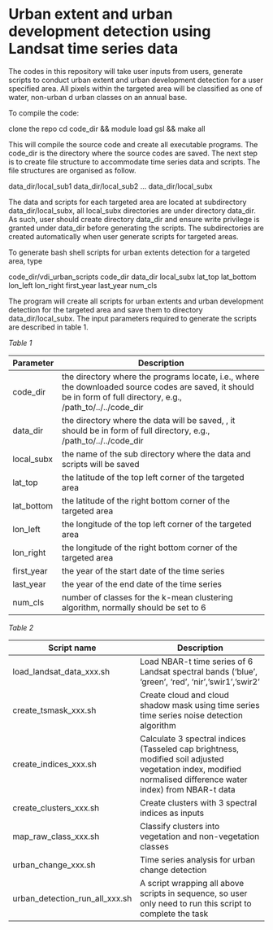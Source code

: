 # Urban extent and urban development detection using Landsat time series data

The codes in this repository will take user inputs from users, generate scripts to conduct urban extent and urban development detection for a user specified area. All pixels within the targeted area will be classified as one of water, non-urban d urban classes on an annual base.  

To compile the code:

clone the repo
cd code_dir && module load gsl && make all

This will compile the source code and create all executable programs. The code_dir is the directory where the source codes are saved. 
The next step is to create file structure to accommodate time series data and scripts. The file structures are organised as follow. 

data_dir/local_sub1
data_dir/local_sub2
…
data_dir/local_subx

The data and scripts for each targeted area are located at subdirectory data_dir/local_subx, all local_subx directories are under directory data_dir. As such, user should create directory data_dir and ensure write privilege is granted under data_dir before generating the scripts. 
The subdirectories are created automatically when user generate scripts for targeted areas. 

To generate bash shell scripts for urban extents detection for a targeted area, type 
 
code_dir/vdi_urban_scripts code_dir data_dir local_subx lat_top lat_bottom lon_left lon_right first_year last_year num_cls

The program will create all scripts for urban extents and urban development detection for the targeted area and save them to directory data_dir/local_subx.  The input parameters required to generate the scripts are described in table 1. 

_Table 1_

Parameter|Description
--- | ---
code_dir   | the directory where the programs locate, i.e., where the downloaded source codes are saved, it should be in form of full directory, e.g., /path_to/../../code_dir
data_dir	  | the directory where the data will be saved, , it should be in form of full directory, e.g., /path_to/../../code_dir
local_subx	| the name of the sub directory where the data and scripts will be saved
lat_top	| the latitude of the top left corner of the targeted area
lat_bottom	| the latitude of the right bottom corner of the targeted area
lon_left	| the longitude of the top left corner of the targeted area
lon_right	| the longitude of the right bottom corner of the targeted area
first_year	| the year of the start date of the time series 
last_year	| the year of the end date of the time series
num_cls	| number of classes for the k-mean clustering algorithm, normally should be set  to 6 


_Table 2_

Script name	| Description
--- | ---
load_landsat_data_xxx.sh	| Load NBAR-t time series of 6 Landsat spectral bands (‘blue’, ‘green’, ‘red’, ‘nir’,’swir1’,’swir2’
create_tsmask_xxx.sh	| Create cloud and cloud shadow mask using time series time series noise detection algorithm
create_indices_xxx.sh	| Calculate 3 spectral indices (Tasseled cap brightness, modified soil adjusted vegetation index, modified normalised difference water index) from NBAR-t data
create_clusters_xxx.sh	| Create clusters with 3 spectral indices as inputs
map_raw_class_xxx.sh	| Classify clusters into vegetation and non-vegetation classes
urban_change_xxx.sh	| Time series analysis for urban change detection
urban_detection_run_all_xxx.sh	| A script wrapping all above scripts in sequence, so user only need to run this script to complete the task

